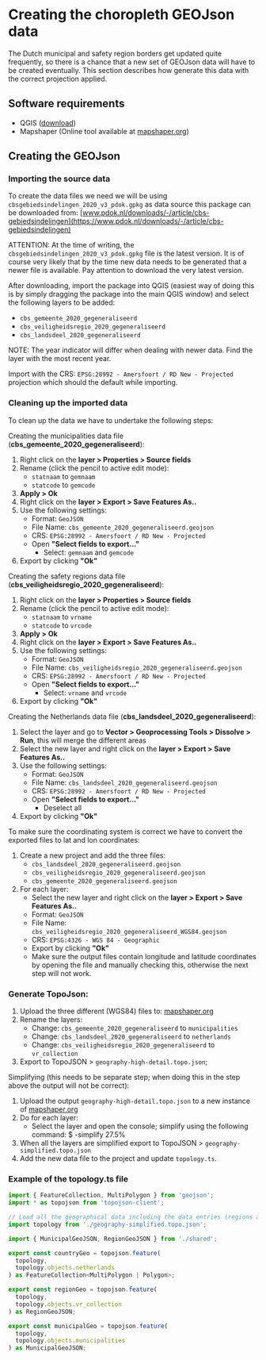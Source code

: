 # Creating the choropleth GEOJson data

The Dutch municipal and safety region borders get updated quite frequently, so there is
a chance that a new set of GEOJson data will have to be created eventually.
This section describes how generate this data with the correct projection applied.

## Software requirements

- QGIS ([download](https://qgis.org/en/site/forusers/download.html))
- Mapshaper (Online tool available at [mapshaper.org](https://mapshaper.org))

## Creating the GEOJson

### Importing the source data

To create the data files we need we will be using `cbsgebiedsindelingen_2020_v3_pdok.gpkg` as
data source this package can be downloaded from: [www.pdok.nl/downloads/-/article/cbs-gebiedsindelingen](https://www.pdok.nl/downloads/-/article/cbs-gebiedsindelingen)

ATTENTION: At the time of writing, the `cbsgebiedsindelingen_2020_v3_pdok.gpkg` file is the latest version.
It is of course very likely that by the time new data needs to be generated that a newer file is available.
Pay attention to download the very latest version.

After downloading, import the package into QGIS (easiest way of doing this is by simply dragging the package into
the main QGIS window) and select the following layers to be added:

- `cbs_gemeente_2020_gegeneraliseerd`
- `cbs_veiligheidsregio_2020_gegeneraliseerd`
- `cbs_landsdeel_2020_gegeneraliseerd`

NOTE: The year indicator will differ when dealing with newer data. Find the layer with the most recent year.

Import with the CRS: `EPSG:28992 - Amersfoort / RD New - Projected` projection which should the default while importing.

### Cleaning up the imported data

To clean up the data we have to undertake the following steps:

Creating the municipalities data file (**cbs_gemeente_2020_gegeneraliseerd**):

1. Right click on the **layer > Properties > Source fields**
2. Rename (click the pencil to active edit mode):
   - `statnaam` to `gemnaam`
   - `statcode` to `gemcode`
3. **Apply > Ok**
4. Right click on the **layer > Export > Save Features As..**
5. Use the following settings:
   - Format: `GeoJSON`
   - File Name: `cbs_gemeente_2020_gegeneraliseerd.geojson`
   - CRS: `EPSG:28992 - Amersfoort / RD New - Projected`
   - Open **"Select fields to export..."**
     - Select: `gemnaam` and `gemcode`
6. Export by clicking **"Ok"**

Creating the safety regions data file (**cbs_veiligheidsregio_2020_gegeneraliseerd**):

1. Right click on the **layer > Properties > Source fields**
2. Rename (click the pencil to active edit mode):
   - `statnaam` to `vrname`
   - `statcode` to `vrcode`
3. **Apply > Ok**
4. Right click on the **layer > Export > Save Features As..**
5. Use the following settings:
   - Format: `GeoJSON`
   - File Name: `cbs_veiligheidsregio_2020_gegeneraliseerd.geojson`
   - CRS: `EPSG:28992 - Amersfoort / RD New - Projected`
   - Open **"Select fields to export..."**
     - Select: `vrname` and `vrcode`
6. Export by clicking **"Ok"**

Creating the Netherlands data file (**cbs_landsdeel_2020_gegeneraliseerd**):

1. Select the layer and go to **Vector > Geoprocessing Tools > Dissolve > Run**, this will merge the different areas
2. Select the new layer and right click on the **layer > Export > Save Features As..**
3. Use the following settings:
   - Format: `GeoJSON`
   - File Name: `cbs_landsdeel_2020_gegeneraliseerd.geojson`
   - CRS: `EPSG:28992 - Amersfoort / RD New - Projected`
   - Open **"Select fields to export..."**
     - Deselect all
4. Export by clicking **"Ok"**

To make sure the coordinating system is correct we have to convert the exported files to lat and lon coordinates:

1. Create a new project and add the three files:
   - `cbs_landsdeel_2020_gegeneraliseerd.geojson`
   - `cbs_veiligheidsregio_2020_gegeneraliseerd.geojson`
   - `cbs_gemeente_2020_gegeneraliseerd.geojson`
2. For each layer:
   - Select the new layer and right click on the **layer > Export > Save Features As..**
   - Format: `GeoJSON`
   - File Name: `cbs_veiligheidsregio_2020_gegeneraliseerd_WGS84.geojson`
   - CRS: `EPSG:4326 - WGS 84 - Geographic`
   - Export by clicking **"Ok"**
   * Make sure the output files contain longitude and latitude coordinates by opening the file and manually checking this, otherwise the next step will not work.

### Generate TopoJson:

1. Upload the three different (WGS84) files to: [mapshaper.org](https://mapshaper.org)
2. Rename the layers:
   - Change: `cbs_gemeente_2020_gegeneraliseerd` to `municipalities`
   - Change: `cbs_landsdeel_2020_gegeneraliseerd` to `netherlands`
   - Change: `cbs_veiligheidsregio_2020_gegeneraliseerd` to `vr_collection`
3. Export to TopoJSON > `geography-high-detail.topo.json`;

Simplifying (this needs to be separate step; when doing this in the step above the output will not be correct):

1. Upload the output `geography-high-detail.topo.json` to a new instance of [mapshaper.org](https://mapshaper.org/)
2. Do for each layer:
   - Select the layer and open the console; simplify using the following command: $ -simplify 27.5%
3. When all the layers are simplified export to TopoJSON > `geography-simplified.topo.json`
4. Add the new data file to the project and update `topology.ts`.

### Example of the topology.ts file

```typescript
import { FeatureCollection, MultiPolygon } from 'geojson';
import * as topojson from 'topojson-client';

// Load all the geographical data including the data entries (regions and municipalities)
import topology from './geography-simplified.topo.json';

import { MunicipalGeoJSON, RegionGeoJSON } from './shared';

export const countryGeo = topojson.feature(
  topology,
  topology.objects.netherlands
) as FeatureCollection<MultiPolygon | Polygon>;

export const regionGeo = topojson.feature(
  topology,
  topology.objects.vr_collection
) as RegionGeoJSON;

export const municipalGeo = topojson.feature(
  topology,
  topology.objects.municipalities
) as MunicipalGeoJSON;
```
